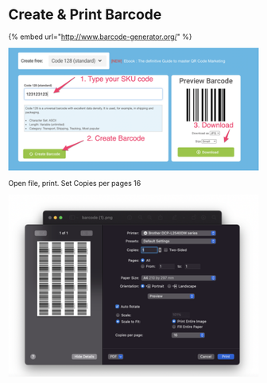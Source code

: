 # Create & Print Barcode

{% embed url="http://www.barcode-generator.org/" %}

![](../../.gitbook/assets/screen-shot-2021-09-17-at-5.06.13-pm.png)

Open file, print. Set Copies per pages 16

![](../../.gitbook/assets/screen-shot-2021-09-17-at-5.04.09-pm.png)

